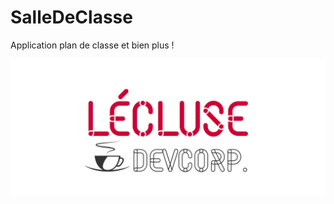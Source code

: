 # SalleDeClasse
Application plan de classe et bien plus !


![LECLUSE DevCorp.](assets/LDC-dark.png)